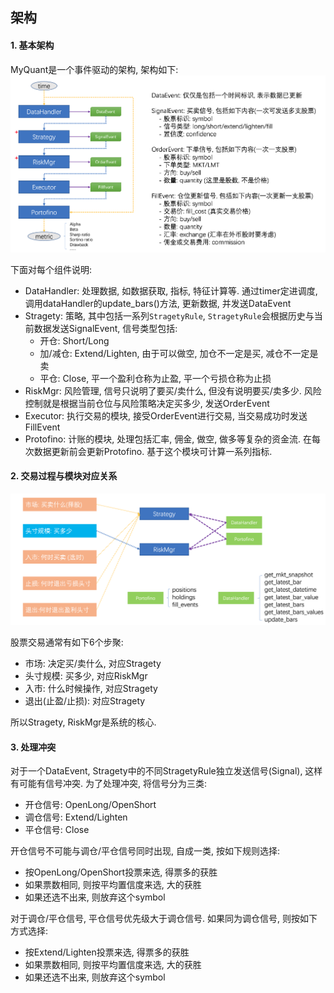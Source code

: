 ## 架构

#### 1. 基本架构
MyQuant是一个事件驱动的架构, 架构如下:
![架构](./images/architecture.png)

下面对每个组件说明:
- DataHandler: 处理数据, 如数据获取, 指标, 特征计算等. 通过timer定进调度, 调用dataHandler的update_bars()方法, 更新数据, 并发送DataEvent
- Stragety: 策略, 其中包括一系列`StragetyRule`, `StragetyRule`会根据历史与当前数据发送SignalEvent, 信号类型包括:
    - 开仓: Short/Long
    - 加/减仓: Extend/Lighten, 由于可以做空, 加仓不一定是买, 减仓不一定是卖
    - 平仓: Close, 平一个盈利仓称为止盈, 平一个亏损仓称为止损
- RiskMgr: 风险管理, 信号只说明了要买/卖什么, 但没有说明要买/卖多少. 风险控制就是根据当前仓位与风险策略决定买多少, 发送OrderEvent
- Executor: 执行交易的模块, 接受OrderEvent进行交易, 当交易成功时发送FillEvent
- Protofino: 计账的模块, 处理包括汇率, 佣金, 做空, 做多等复杂的资金流. 在每次数据更新前会更新Protofino. 基于这个模块可计算一系列指标.

#### 2. 交易过程与模块对应关系
![对应关系](./images/map.png)

股票交易通常有如下6个步聚:
- 市场: 决定买/卖什么, 对应Stragety
- 头寸规模: 买多少, 对应RiskMgr
- 入市: 什么时候操作, 对应Stragety
- 退出(止盈/止损): 对应Stragety

所以Stragety, RiskMgr是系统的核心.

#### 3. 处理冲突
对于一个DataEvent, Stragety中的不同StragetyRule独立发送信号(Signal), 这样有可能有信号冲突. 为了处理冲突, 将信号分为三类:
- 开仓信号: OpenLong/OpenShort
- 调仓信号: Extend/Lighten
- 平仓信号: Close

开仓信号不可能与调仓/平仓信号同时出现, 自成一类, 按如下规则选择:
- 按OpenLong/OpenShort投票来选, 得票多的获胜
- 如果票数相同, 则按平均置信度来选, 大的获胜
- 如果还选不出来, 则放弃这个symbol

对于调仓/平仓信号, 平仓信号优先级大于调仓信号. 如果同为调仓信号, 则按如下方式选择:
- 按Extend/Lighten投票来选, 得票多的获胜
- 如果票数相同, 则按平均置信度来选, 大的获胜
- 如果还选不出来, 则放弃这个symbol